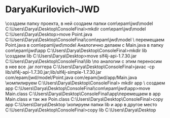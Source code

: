 # DaryaKurilovich-JWD
\\создаем папку проекта, в ней создаем папки  com\epam\jwd\model
C:\Users\Darya\Desktop\ConsoleFinal>mkdir com\epam\jwd\model 
C:\Users\Darya\Desktop>move Point.java C:\Users\Darya\Desktop\ConsoleFinal\com\epam\jwd\model \\ перемещаем Point.java в com\epam\jwd\model
Аналогично делаем с Main.java в папку com\epam\jwd\app
C:\Users\Darya\Desktop\ConsoleFinal>mkdir lib \\создаем lib
C:\Users\Darya\Desktop>move slf4j-api-1.7.30.jar C:\Users\Darya\Desktop\ConsoleFinal\lib \\по аналогии с этим переносим в нее все .jar логгера
C:\Users\Darya\Desktop\ConsoleFinal>javac -cp lib/slf4j-api-1.7.30.jar;lib/slf4j-simple-1.7.30.jar com/epam/jwd/model/Point.java com/epam/jwd/app/Main.java \\компилируем
C:\Users\Darya\Desktop\ConsoleFinal> mkdir app \\ создаем app
C:\Users\Darya\Desktop\ConsoleFinal\com\epam\jwd\app>move Main.class C:\Users\Darya\Desktop\ConsoleFinal\app\\перемещаем в app Main.class и так же Poin.class
C:\Users\Darya\Desktop\ConsoleFinal>copy app C:\Users\Darya\Desktop \\копируем папки lib и app в другое место
C:\Users\Darya\Desktop\ConsoleFinal>copy lib C:\Users\Darya\Desktop  
